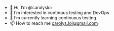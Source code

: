 - 👋 Hi, I’m @carolysloi
- 👀 I’m interested in continous testing and DevOps
- 🌱 I’m currently learning continuous testing
- 📫 How to reach me carolys.loi@gmail.com

<!---
carolysloi/carolysloi is a ✨ special ✨ repository because its `README.md` (this file) appears on your GitHub profile.
You can click the Preview link to take a look at your changes.
--->
